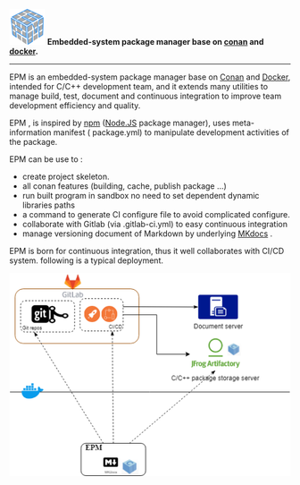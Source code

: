 

<img src="./images/epm.png" width=64 height=64/>  **Embedded-system package manager base on [conan](conan.io) and [docker](https://docker.io).**

------

EPM is an embedded-system package manager base on [Conan](https://conan.io/) and [Docker](https://docker.com/), intended for C/C++ development team, and it extends many utilities to manage build, test, document and continuous integration to improve team development efficiency and quality.

EPM , is inspired by [npm](npmjs.org) ([Node.JS](nodejs.org) package manager),  uses meta-information manifest ( package.yml) to manipulate development activities of the package.



EPM can be use to :

* create project skeleton.
* all conan features (building, cache, publish package ...)
* run built program in sandbox no need to set dependent dynamic libraries paths
*  a command to generate CI configure file to avoid complicated configure.
* collaborate with Gitlab (via .gitlab-ci.yml) to easy continuous integration
* manage versioning document of Markdown by underlying [MKdocs](https://www.mkdocs.org/) .



EPM is born for continuous integration, thus it well collaborates with CI/CD system. following is a typical deployment. 

![system overview](./images/system-overview.png)





